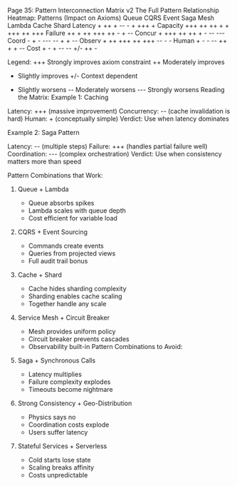 Page 35: Pattern Interconnection Matrix v2
The Full Pattern Relationship Heatmap:
                    Patterns (Impact on Axioms)
         Queue  CQRS  Event  Saga  Mesh  Lambda  Cache  Shard
Latency    +     ++    +     --    -      +      +++    +
Capacity   +++   ++    ++    +     +      +++    ++     +++
Failure    ++    +     ++    +++   ++     -      +      --
Concur     +     +++   ++    ++    +      -      --     ---
Coord      -     +     -     ---   --     +      +      --
Observ     +     ++    +++   ++    +++    --     -      -
Human      +     -     -     --    ++     +      +      --
Cost       +     -     +     --    --     +/-    ++     -

Legend:
+++ Strongly improves axiom constraint
++  Moderately improves  
+   Slightly improves
+/- Context dependent
-   Slightly worsens
--  Moderately worsens
--- Strongly worsens
Reading the Matrix:
Example 1: Caching

Latency: +++ (massive improvement)
Concurrency: -- (cache invalidation is hard)
Human: + (conceptually simple)
Verdict: Use when latency dominates

Example 2: Saga Pattern

Latency: -- (multiple steps)
Failure: +++ (handles partial failure well)
Coordination: --- (complex orchestration)
Verdict: Use when consistency matters more than speed

Pattern Combinations that Work:
1. Queue + Lambda
   - Queue absorbs spikes
   - Lambda scales with queue depth
   - Cost efficient for variable load

2. CQRS + Event Sourcing
   - Commands create events
   - Queries from projected views
   - Full audit trail bonus

3. Cache + Shard
   - Cache hides sharding complexity
   - Sharding enables cache scaling
   - Together handle any scale

4. Service Mesh + Circuit Breaker
   - Mesh provides uniform policy
   - Circuit breaker prevents cascades
   - Observability built-in
Pattern Combinations to Avoid:
1. Saga + Synchronous Calls
   - Latency multiplies
   - Failure complexity explodes
   - Timeouts become nightmare

2. Strong Consistency + Geo-Distribution
   - Physics says no
   - Coordination costs explode
   - Users suffer latency

3. Stateful Services + Serverless
   - Cold starts lose state
   - Scaling breaks affinity
   - Costs unpredictable